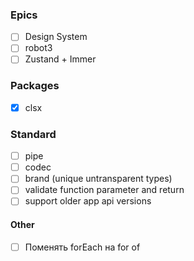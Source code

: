 ### Epics
- [ ] Design System
- [ ] robot3
- [ ] Zustand + Immer

### Packages
- [x] clsx

### Standard
- [ ] pipe
- [ ] codec
- [ ] brand (unique untransparent types)
- [ ] validate function parameter and return
- [ ] support older app api versions

#### Other
- [ ] Поменять forEach на for of

